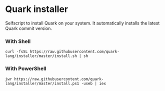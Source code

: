 # Quark installer

Selfscript to install Quark on your system.
It automatically installs the latest Quark commit version.

### With Shell
```
curl -fsSL https://raw.githubusercontent.com/quark-lang/installer/master/install.sh | sh
```

### With PowerShell
```
iwr https://raw.githubusercontent.com/quark-lang/installer/master/install.ps1 -useb | iex
```